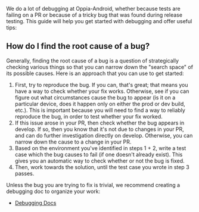We do a lot of debugging at Oppia-Android, whether because tests are failing on a PR or because of a tricky bug that was found during release testing. This guide will help you get started with debugging and offer useful tips:

## How do I find the root cause of a bug?

Generally, finding the root cause of a bug is a question of strategically checking various things so that you can narrow down the "search space" of its possible causes. Here is an approach that you can use to get started:

1. First, try to reproduce the bug. If you can, that's great; that means you have a way to check whether your fix works. Otherwise, see if you can figure out what circumstances cause the bug to appear (is it on a particular device, does it happen only on either the prod or dev build, etc.). This is important because you will need to find a way to reliably reproduce the bug, in order to test whether your fix worked.
2. If this issue arose in your PR, then check whether the bug appears in develop. If so, then you know that it's not due to changes in your PR, and can do further investigation directly on develop. Otherwise, you can narrow down the cause to a change in your PR.
3. Based on the environment you've identified in steps 1 + 2, write a test case which the bug causes to fail (if one doesn't already exist). This gives you an automatic way to check whether or not the bug is fixed.
4. Then, work towards the solution, until the test case you wrote in step 3 passes.

Unless the bug you are trying to fix is trivial, we recommend creating a debugging doc to organize your work:
- [Debugging Docs](https://github.com/oppia/oppia-android/wiki/Debugging-Docs)
